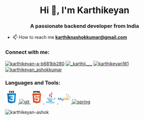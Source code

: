 <h1 align="center">Hi 👋, I'm Karthikeyan</h1>
<h3 align="center">A passionate backend developer from India</h3>

- 📫 How to reach me **karthiknashokkumar@gmail.com**

<h3 align="left">Connect with me:</h3>
<p align="left">
<a href="https://linkedin.com/in/karthikeyan-a-b681bb280" target="blank"><img align="center" src="https://raw.githubusercontent.com/rahuldkjain/github-profile-readme-generator/master/src/images/icons/Social/linked-in-alt.svg" alt="karthikeyan-a-b681bb280" height="30" width="40" /></a>
<a href="https://instagram.com/_karthii._._" target="blank"><img align="center" src="https://raw.githubusercontent.com/rahuldkjain/github-profile-readme-generator/master/src/images/icons/Social/instagram.svg" alt="_karthii._._" height="30" width="40" /></a>
<a href="https://www.codechef.com/users/karthikeyan161" target="blank"><img align="center" src="https://cdn.jsdelivr.net/npm/simple-icons@3.1.0/icons/codechef.svg" alt="karthikeyan161" height="30" width="40" /></a>
<a href="https://www.leetcode.com/karthikeyan_ashokkumar" target="blank"><img align="center" src="https://raw.githubusercontent.com/rahuldkjain/github-profile-readme-generator/master/src/images/icons/Social/leet-code.svg" alt="karthikeyan_ashokkumar" height="30" width="40" /></a>
</p>

<h3 align="left">Languages and Tools:</h3>
<p align="left"> <a href="https://www.w3schools.com/css/" target="_blank" rel="noreferrer"> <img src="https://raw.githubusercontent.com/devicons/devicon/master/icons/css3/css3-original-wordmark.svg" alt="css3" width="40" height="40"/> </a> <a href="https://git-scm.com/" target="_blank" rel="noreferrer"> <img src="https://www.vectorlogo.zone/logos/git-scm/git-scm-icon.svg" alt="git" width="40" height="40"/> </a> <a href="https://www.w3.org/html/" target="_blank" rel="noreferrer"> <img src="https://raw.githubusercontent.com/devicons/devicon/master/icons/html5/html5-original-wordmark.svg" alt="html5" width="40" height="40"/> </a> <a href="https://www.java.com" target="_blank" rel="noreferrer"> <img src="https://raw.githubusercontent.com/devicons/devicon/master/icons/java/java-original.svg" alt="java" width="40" height="40"/> </a> <a href="https://www.mysql.com/" target="_blank" rel="noreferrer"> <img src="https://raw.githubusercontent.com/devicons/devicon/master/icons/mysql/mysql-original-wordmark.svg" alt="mysql" width="40" height="40"/> </a> <a href="https://spring.io/" target="_blank" rel="noreferrer"> <img src="https://www.vectorlogo.zone/logos/springio/springio-icon.svg" alt="spring" width="40" height="40"/> </a> </p>

<p><img align="center" src="https://github-readme-stats.vercel.app/api/top-langs?username=karthikeyan-ashok&show_icons=true&locale=en&layout=compact" alt="karthikeyan-ashok" /></p>
